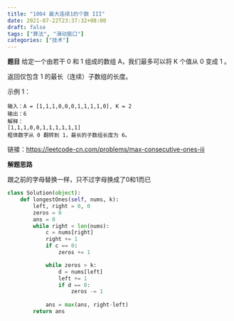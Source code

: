 ```yaml
---
title: "1004 最大连续1的个数 III"
date: 2021-07-22T23:37:32+08:00
draft: false
tags: ["算法", "滑动窗口"]
categories: ["技术"]
---
```

**题目**
给定一个由若干 0 和 1 组成的数组 A，我们最多可以将 K 个值从 0 变成 1 。

返回仅包含 1 的最长（连续）子数组的长度。

示例 1：
```
输入：A = [1,1,1,0,0,0,1,1,1,1,0], K = 2
输出：6
解释： 
[1,1,1,0,0,1,1,1,1,1,1]
粗体数字从 0 翻转到 1，最长的子数组长度为 6。
```
链接：https://leetcode-cn.com/problems/max-consecutive-ones-iii

**解题思路**

跟之前的字母替换一样，只不过字母换成了0和1而已

```python
class Solution(object):
    def longestOnes(self, nums, k):
        left, right = 0, 0
        zeros = 0
        ans = 0
        while right < len(nums):
            c = nums[right]
            right += 1
            if c == 0:
                zeros += 1

            while zeros > k:
                d = nums[left]
                left += 1
                if d == 0:
                    zeros -= 1
            
            ans = max(ans, right-left)
        return ans
```